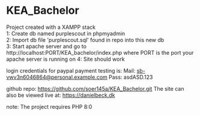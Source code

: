 # KEA_Bachelor

Project created with a XAMPP stack  
1: Create db named purplescout in phpmyadmin  
2: Import db file 'purplescout.sql' found in repo into this new db  
3: Start apache server and go to http://localhost:PORT/KEA_bachelor/index.php where PORT is the port your apache server is running on
4: Site should work

login credentials for paypal payment testing is:
Mail: sb-vwv3n6046864@personal.example.com
Pass: asdASD.123

github repo: https://github.com/soer145a/KEA_Bachelor.git
The site can also be viewed live at: https://danielbeck.dk

note: The project requires PHP 8:0
